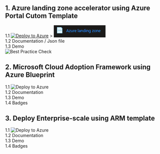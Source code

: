 ## 1. Azure landing zone accelerator using Azure Portal Cutom Template <br/>
1.1 [![Deploy to Azure](https://aka.ms/deploytoazurebutton)](https://portal.azure.com/#create/Microsoft.Template/uri/https%3A%2F%2Fportal.azure.com%2F%23create%2FMicrosoft.Template) > ![AccessManagement](./Images/AzureLandingZone.png)  <br/>
1.2 Documentation / Json file <br/>
1.3 Demo  <br/>
![Best Practice Check](https://azurequickstartsservice.blob.core.windows.net/badges/managementgroup-deployments/create-subscription/BestPracticeResult.svg)
## 2. Microsoft Cloud Adoption Framework using Azure Blueprint <br/>
1.1 ![Deploy to Azure](https://aka.ms/deploytoazurebutton)  
1.2 Documentation  
1.3 Demo  
1.4 Badges
## 3. Deploy Enterprise-scale using ARM template <br/>
1.1 ![Deploy to Azure](https://aka.ms/deploytoazurebutton)  
1.2 Documentation  
1.3 Demo  
1.4 Badges
